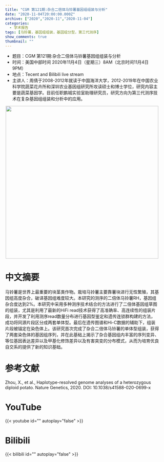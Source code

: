 ```yaml
---
title: "CGM 第121期:杂合二倍体马铃薯基因组组装与分析"
date: "2020-11-04T20:00:00.000Z"
archive: ["2020","2020-11","2020-11-04"]
categories:
  - 学术报告
tags: [马铃薯，基因组组装，基因组分型，第三代测序]
show_comments: true
thumbnail: ""
---
```


- 题目：CGM 第121期:杂合二倍体马铃薯基因组组装与分析
- 时间：美国中部时间 2020年11月4日（星期三）8AM（北京时间11月4日 9PM）
- 地点：Tecent and Bilibili live stream
- 主讲人：周倩于2008-2012年就读于中国海洋大学，2012-2019年在中国农业科学院蔬菜花卉所和深圳农业基因组研究所攻读硕士和博士学位，研究内容主要是蔬菜基因学。目前任职鹏城实验室助理研究员，研究方向为第三代测序技术在复杂基因组组装和分析中的应用。

<div align="center">
<img src="https://i.loli.net/2020/11/03/q7Swfe86MYoFDLh.jpg" height=500>
</div>

# 中文摘要

马铃薯是世界上最重要的块茎类作物。栽培马铃薯主要靠薯块进行无性繁殖，其基因组高度杂合，破译基因组难度较大。本研究的测序的二倍体马铃薯RH，基因组杂合度达到2%。本研究中采用多种测序技术结合的方法进行了二倍体基因组草图的组装，尤其是利用了最新的HiFi read技术获得了高准确率、高连续性的组装片段，并开发了利用测序read数量分布进行基因型鉴定和遗传连锁群构建的方法，成功将同源片段区分成两套单体型。最后在遗传图谱和Hi-C数据的辅助下，组装片段被锚定在染色体上。该研究首次完成了杂合二倍体马铃薯的单体型组装，获得了两套染色体的基因组序列，并在此基础上揭示了杂合基因组内丰富的序列变异、等位基因表达差异以及甲基化修饰差异以及有害突变的分布模式，从而为培育优良自交系的提供了新的知识基础。


# 参考文献

Zhou, X., et al., Haplotype-resolved genome analyses of a heterozygous diploid potato. Nature Genetics, 2020. DOI: 10.1038/s41588-020-0699-x

# YouTube

{{< youtube id="" autoplay="false" >}}

# Bilibili

{{< bilibili id="" autoplay="false" >}}

